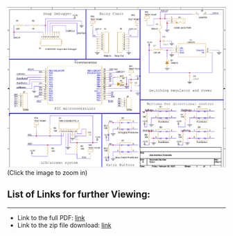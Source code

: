 <img src="https://github.com/Rohan-Fernandez/Rohan-Fernandez.github.io/blob/main/Images/Individual_Schematic_image.png?raw=true">
(Click the image to zoom in)

## List of Links for further Viewing: 
---------------------------------------------------------------------------

* Link to the full PDF: [link](https://github.com/Rohan-Fernandez/Rohan-Fernandez.github.io/blob/main/Images/User_Interface_Schematic.pdf)
* Link to the zip file download: [link](https://github.com/Rohan-Fernandez/Rohan-Fernandez.github.io/raw/refs/heads/main/Images/Zip_Individual_Schematic.zip)
